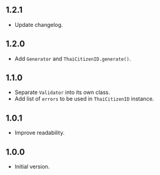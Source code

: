 ## 1.2.1

- Update changelog.

## 1.2.0

- Add `Generator` and `ThaiCitizenID.generate()`.

## 1.1.0

- Separate `Validator` into its own class.
- Add list of `errors` to be used in `ThaiCitizenID` instance.

## 1.0.1

- Improve readability.

## 1.0.0

- Initial version.
